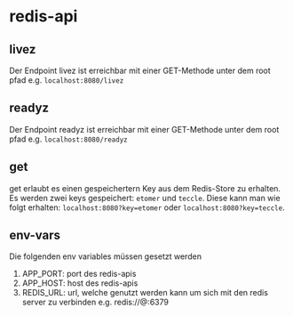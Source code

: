 # redis-api

## livez

Der Endpoint livez ist erreichbar mit einer GET-Methode unter dem root pfad e.g.
`localhost:8080/livez`

## readyz

Der Endpoint readyz ist erreichbar mit einer GET-Methode unter dem root pfad e.g.
`localhost:8080/readyz`


## get

get erlaubt es einen gespeichertern Key aus dem Redis-Store zu erhalten. Es
werden zwei keys gespeichert: `etomer` und `teccle`. Diese kann man wie folgt
erhalten: `localhost:8080?key=etomer` oder `localhost:8080?key=teccle`.

## env-vars

Die folgenden env variables müssen gesetzt werden

1. APP_PORT: port des redis-apis
2. APP_HOST: host des redis-apis
3. REDIS_URL: url, welche genutzt werden kann um sich mit den redis server zu
   verbinden e.g. redis://@<adresse>:6379


